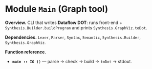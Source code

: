 # Module `Main` (Graph tool)

**Overview.** CLI that writes **Dataflow DOT**: runs front-end + `Synthesis.Builder.buildProgram` and prints `Synthesis.GraphViz.toDot`.

**Dependencies.** `Lexer`, `Parser`, `Syntax`, `Semantic`, `Synthesis.Builder`, `Synthesis.GraphViz`.

**Function reference.**
- **`main :: IO ()`** — parse → check → build → `toDot` → stdout.
